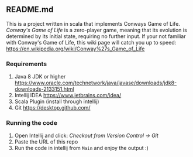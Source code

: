
## README.md

This is a project written in scala that implements Conways Game of Life. *Conway's Game of Life* is a zero-player game, meaning that its evolution is determined by its initial state, requiring no further input. If your not familiar with Conway's Game of Life, this wiki page will catch you up to speed: https://en.wikipedia.org/wiki/Conway%27s_Game_of_Life

### Requirements
1. Java 8 JDK or higher https://www.oracle.com/technetwork/java/javase/downloads/jdk8-downloads-2133151.html
2. Intellij IDEA https://www.jetbrains.com/idea/
3. Scala Plugin (install through intellij)
4. Git https://desktop.github.com/

### Running the code
1. Open Intellij and click: *Checkout from Version Control -> Git*
3. Paste the URL of this repo
4. Run the code in intellij from `Main` and enjoy the output :)
